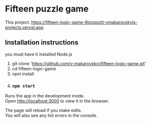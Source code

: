 # Fifteen puzzle game

This project: https://fifteen-logic-game-6tonpozlt-vmakarovskyis-projects.vercel.app

## Installation instructions
you must have it installed Node.js
1. git clone 'https://github.com/v-makarovskyi/fifteen-logic-game.git'
2. cd fifteen-logic-game
3. npm install
4. ### `npm start`

Runs the app in the development mode.\
Open [http://localhost:3000](http://localhost:3000) to view it in the browser.

The page will reload if you make edits.\
You will also see any lint errors in the console.

